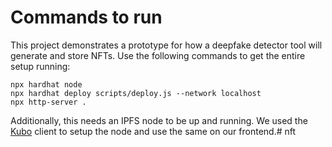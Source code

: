 # Commands to run

This project demonstrates a prototype for how a deepfake detector tool will generate and store NFTs. Use the following commands to get the entire setup running:

```shell
npx hardhat node
npx hardhat deploy scripts/deploy.js --network localhost
npx http-server .
```

Additionally, this needs an IPFS node to be up and running. We used the [Kubo](https://docs.ipfs.tech/install/command-line/) client to setup the node and use the same on our frontend.# nft
